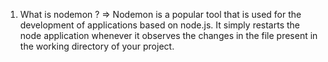 1. What is nodemon ?
=>  Nodemon is a popular tool that is used for the development of applications based on node.js. It simply restarts the node application whenever it observes the changes in the file present in the working directory of your project.

